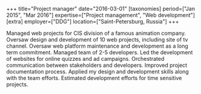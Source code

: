 +++
title="Project manager"
date="2016-03-01"
[taxonomies]
period=["Jan 2015", "Mar 2016"]
expertise=["Project management", "Web development"]
[extra]
employer=["DDG"]
location=["Saint-Petersburg, Russia"]
+++

Managed web projects for CIS division of a famous animation company. Oversaw design and development of 10 web projects, including site of tv channel. Oversaw web platform maintenance and development as a long term commitment. Managed team of 2-5 developers. Led the development of websites for online quizzes and ad campaigns. Orchestrated communication between stakeholders and developers. Improved project documentation process. Applied my design and development skills along with the team efforts. Estimated development efforts for time sensitive projects. 
